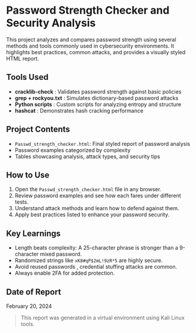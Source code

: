 # Password Strength Checker and Security Analysis

This project analyzes and compares password strength using several methods and tools commonly used in cybersecurity environments. It highlights best practices, common attacks, and provides a visually styled HTML report.

## Tools Used

- **cracklib-check** : Validates password strength against basic policies
- **grep + rockyou.txt** : Simulates dictionary-based password attacks
- **Python scripts** : Custom scripts for analyzing entropy and structure
- **hashcat** : Demonstrates hash cracking performance

## Project Contents

- `Passwd_strength_checker.html`: Final styled report of password analysis
- Password examples categorized by complexity
- Tables showcasing analysis, attack types, and security tips

## How to Use

1. Open the `Passwd_strength_checker.html` file in any browser.
2. Review password examples and see how each fares under different tests.
3. Understand attack methods and learn how to defend against them.
4. Apply best practices listed to enhance your password security.

## Key Learnings

- Length beats complexity: A 25-character phrase is stronger than a 9-character mixed password.
- Randomized strings like `xK8#qP$2mL!9zR*5` are highly secure.
- Avoid reused passwords , credential stuffing attacks are common.
- Always enable 2FA for added protection.

## Date of Report
February 20, 2024

> This report was generated in a virtual environment using Kali Linux tools.
